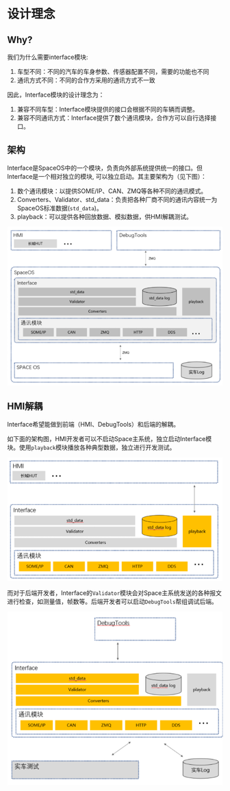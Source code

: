 # 设计理念

## Why?

我们为什么需要interface模块:

1. 车型不同：不同的汽车的车身参数、传感器配置不同，需要的功能也不同
2. 通讯方式不同：不同的合作方采用的通讯方式不一致

因此，Interface模块的设计理念为：

1. 兼容不同车型：Interface模块提供的接口会根据不同的车辆而调整。
2. 兼容不同通讯方式：Interface提供了数个通讯模块，合作方可以自行选择接口。

## 架构

Interface是SpaceOS中的一个模块，负责向外部系统提供统一的接口。但Interface是一个相对独立的模块, 可以独立启动。其主要架构为（见下图）：

1. 数个通讯模块：以提供SOME/IP、CAN、ZMQ等各种不同的通讯模式。
2. Converters、Validator、std_data：负责把各种厂商不同的通讯内容统一为SpaceOS标准数据(`std_data`)。
3. playback：可以提供各种回放数据、模拟数据，供HMI解耦测试。

![image-20220318112328636](images/image-20220318112328636.png)

## HMI解耦

Interface希望能做到前端（HMI、DebugTools）和后端的解耦。

如下面的架构图，HMI开发者可以不启动Space主系统，独立启动Interface模块。使用`playback`模块播放各种典型数据，独立进行开发测试。

![image-20220318112343170](images/image-20220318112343170.png)

而对于后端开发者，Interface的`Validator`模块会对Space主系统发送的各种报文进行检查，如测量值，帧数等。后端开发者可以启动`DebugTools`帮组调试后端。

![image-20220318112359262](images/image-20220318112359262.png)

